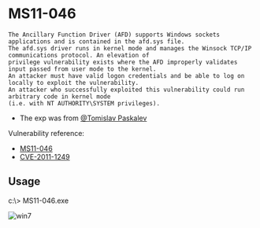 # MS11-046 

```
The Ancillary Function Driver (AFD) supports Windows sockets applications and is contained in the afd.sys file. 
The afd.sys driver runs in kernel mode and manages the Winsock TCP/IP communications protocol. An elevation of 
privilege vulnerability exists where the AFD improperly validates input passed from user mode to the kernel. 
An attacker must have valid logon credentials and be able to log on locally to exploit the vulnerability. 
An attacker who successfully exploited this vulnerability could run arbitrary code in kernel mode 
(i.e. with NT AUTHORITY\SYSTEM privileges).
```
- The exp was from [@Tomislav Paskalev](https://www.exploit-db.com/author/?a=7919)

Vulnerability reference:
 * [MS11-046](https://technet.microsoft.com/library/security/ms11-046)
 * [CVE-2011-1249](https://www.exploit-db.com/exploits/40564/)

## Usage

c:\\> MS11-046.exe

![win7](win7.png)

